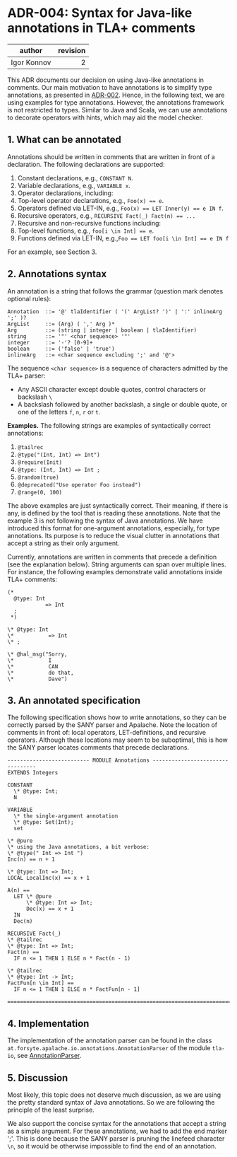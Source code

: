 # ADR-004: Syntax for Java-like annotations in TLA+ comments

| author      | revision |
| ----------- | --------:|
| Igor Konnov |        2 |

This ADR documents our decision on using Java-like annotations in comments.
Our main motivation to have annotations is to simplify type annotations, as
presented in [ADR-002][]. Hence, in the following text, we are using
examples for type annotations. However, the annotations framework is not
restricted to types. Similar to Java and Scala, we can use annotations
to decorate operators with hints, which may aid the model checker.

## 1. What can be annotated

Annotations should be written in comments that are written in front of a
declaration. The following declarations are supported:

 1. Constant declarations, e.g., `CONSTANT N`.
 1. Variable declarations, e.g., `VARIABLE x`.
 1. Operator declarations, including:
   1. Top-level operator declarations, e.g., `Foo(x) == e`.
   1. Operators defined via LET-IN, e.g., `Foo(x) == LET Inner(y) == e IN f`.
   1. Recursive operators, e.g., `RECURSIVE Fact(_) Fact(n) == ...`
 1. Recursive and non-recursive functions including:
   1. Top-level functions, e.g., `foo[i \in Int] == e`.
   2. Functions defined via LET-IN, e.g.,`Foo == LET foo[i \in Int] == e IN f`

For an example, see Section 3.


## 2. Annotations syntax

An annotation is a string that follows the grammar (question mark denotes
optional rules):

```
Annotation  ::= '@' tlaIdentifier ( '(' ArgList? ')' | ':' inlineArg ';' )?
ArgList     ::= (Arg) ( ',' Arg )*
Arg         ::= (string | integer | boolean | tlaIdentifier)
string      ::= '"' <char sequence> '"'
integer     ::= '-'? [0-9]+
boolean     ::= ('false' | 'true')
inlineArg   ::= <char sequence excluding ';' and '@'>
```

The sequence `<char sequence>` is a sequence of characters admitted by the TLA+ parser:

  - Any ASCII character except double quotes, control characters or backslash `\`
  - A backslash followed by another backslash, a single or double quote,
    or one of the letters `f`, `n`, `r` or `t`.

**Examples.** The following strings are examples of syntactically correct
annotations:

 1. `@tailrec`
 1. `@type("(Int, Int) => Int")`
 1. `@require(Init)`
 1. `@type: (Int, Int) => Int ;`
 1. `@random(true)`
 1. `@deprecated("Use operator Foo instead")`
 1. `@range(0, 100)`

The above examples are just syntactically correct. Their meaning, if there is
any, is defined by the tool that is reading these annotations. Note that the
example 3 is not following the syntax of Java annotations. We have introduced
this format for one-argument annotations, especially, for type annotations.
Its purpose is to reduce the visual clutter in annotations that accept a string
as their only argument.

Currently, annotations are written in comments that precede a definition (see
the explanation below). String arguments can span over multiple lines. For instance,
the following examples demonstrate valid annotations inside TLA+ comments:

```tla
(*
  @type: Int
            => Int
  ;
 *)

\* @type: Int
\*           => Int
\* ;

\* @hal_msg("Sorry,
\*           I
\*           CAN
\*           do that,
\*           Dave")
```

## 3. An annotated specification

The following specification shows how to write annotations, so they can be
correctly parsed by the SANY parser and Apalache. Note the location of comments
in front of: local operators, LET-definitions, and recursive operators.
Although these locations may seem to be suboptimal, this is how the SANY
parser locates comments that precede declarations.

```tla
-------------------------- MODULE Annotations ---------------------------------
EXTENDS Integers

CONSTANT
  \* @type: Int;
  N

VARIABLE
  \* the single-argument annotation
  \* @type: Set(Int);
  set

\* @pure
\* using the Java annotations, a bit verbose:
\* @type(" Int => Int ")
Inc(n) == n + 1

\* @type: Int => Int;
LOCAL LocalInc(x) == x + 1

A(n) ==
  LET \* @pure
      \* @type: Int => Int;
      Dec(x) == x + 1
  IN
  Dec(n)

RECURSIVE Fact(_)
\* @tailrec
\* @type: Int => Int;
Fact(n) ==
  IF n <= 1 THEN 1 ELSE n * Fact(n - 1)

\* @tailrec
\* @type: Int -> Int;
FactFun[n \in Int] ==
  IF n <= 1 THEN 1 ELSE n * FactFun[n - 1]

===============================================================================
```

## 4. Implementation

The implementation of the annotation parser can be found in the class
`at.forsyte.apalache.io.annotations.AnnotationParser` of the module
`tla-io`, see [AnnotationParser][].

## 5. Discussion

Most likely, this topic does not deserve much discussion, as we are using
the pretty standard syntax of Java annotations. So we are following the
principle of the least surprise.

We also support the concise syntax for the annotations that accept a string as
a simple argument. For these annotations, we had to add the end marker ';'.
This is done because the SANY parser is pruning the linefeed character `\n`,
so it would be otherwise impossible to find the end of an annotation.


[ADR-002]: https://apalache.informal.systems/docs/adr/002adr-types.html
[JavaTokenParsers]: https://www.scala-lang.org/api/2.12.2/scala-parser-combinators/scala/util/parsing/combinator/JavaTokenParsers.html

[Java identifier]: https://docs.oracle.com/javase/specs/jls/se7/html/jls-3.html#jls-3.8

[AnnotationParser]: https://github.com/informalsystems/apalache/blob/main/tla-io/src/main/scala/at/forsyte/apalache/io/annotations/AnnotationParser.scala

